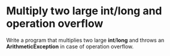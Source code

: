 # Multiply two large int/long and operation overflow
Write a program that multiplies two large **int**/**long** and throws an **ArithmeticException** in case of operation overflow.
